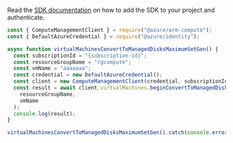 Read the [SDK documentation](https://github.com/Azure/azure-sdk-for-js/blob/%40azure%2Farm-compute_17.3.1/sdk/compute/arm-compute/README.md) on how to add the SDK to your project and authenticate.

```javascript
const { ComputeManagementClient } = require("@azure/arm-compute");
const { DefaultAzureCredential } = require("@azure/identity");

async function virtualMachinesConvertToManagedDisksMaximumSetGen() {
  const subscriptionId = "{subscription-id}";
  const resourceGroupName = "rgcompute";
  const vmName = "aaaaaaa";
  const credential = new DefaultAzureCredential();
  const client = new ComputeManagementClient(credential, subscriptionId);
  const result = await client.virtualMachines.beginConvertToManagedDisksAndWait(
    resourceGroupName,
    vmName
  );
  console.log(result);
}

virtualMachinesConvertToManagedDisksMaximumSetGen().catch(console.error);
```
